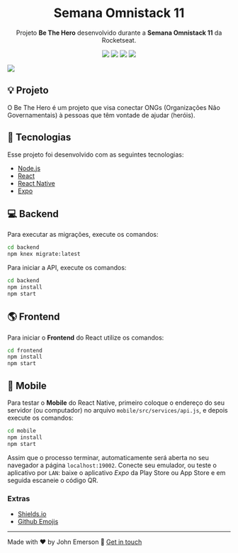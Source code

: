 <h1 align="center">Semana Omnistack 11</h1>
<p align="center">Projeto <strong>Be The Hero</strong> desenvolvido durante a <strong>Semana Omnistack 11</strong> da Rocketseat.</p>

<p align="center">
  <a aria-label="Versão do Node">
    <img src="https://img.shields.io/badge/node.js@lts-12.16.1-informational?logo=Node.JS"></img>
  </a>

  <a aria-label="Versão do React">
    <img src="https://img.shields.io/badge/react-16.13.1-informational?logo=react"></img>
  </a>

  <a aria-label="Versão do React Native">
    <img src="https://img.shields.io/badge/react_native-0.61.4-informational?logo=react"></img>
  </a>

  <a aria-label="Versão do Expo">
    <img src="https://img.shields.io/badge/expo--CLI-3.16.1-informational?logo=expo"></img>
  </a>
</p>

<img align="center" src="https://user-images.githubusercontent.com/43749971/77864395-ac9fb100-71fe-11ea-875c-f59a966093fe.png"></img>


## :bulb: Projeto

O Be The Hero é um projeto que visa conectar ONGs (Organizações Não Governamentais) à pessoas que têm vontade de ajudar (heróis).


## :rocket: Tecnologias

Esse projeto foi desenvolvido com as seguintes tecnologias:

- [Node.js](https://nodejs.org/en)
- [React](https://reactjs.org)
- [React Native](https://facebook.github.io/react-native)
- [Expo](https://expo.io)


## :computer: Backend

Para executar as migrações,  execute os comandos:
```bash
cd backend
npm knex migrate:latest
```

Para iniciar a API, execute os comandos:
```bash
cd backend
npm install
npm start
```


## :earth_americas: Frontend

Para iniciar o **Frontend** do React utilize os comandos:
```bash
cd frontend
npm install
npm start
```


## :iphone: Mobile

Para testar o **Mobile** do React Native, primeiro coloque o endereço do seu servidor (ou computador) no arquivo `mobile/src/services/api.js`, e depois execute os comandos:
```bash
cd mobile
npm install
npm start
```
Assim que o processo terminar, automaticamente será aberta no seu navegador a página `localhost:19002`. Conecte seu emulador, ou teste o aplicativo por `LAN`: baixe o aplicativo *Expo* da Play Store ou App Store e em seguida escaneie o código QR.


### Extras
- [Shields.io](https://shields.io/)
- [Github Emojis](https://gist.github.com/rxaviers/7360908)

---

Made with ♥ by John Emerson :wave: [Get in touch](https://johnemerson1406.github.io/linktree)
